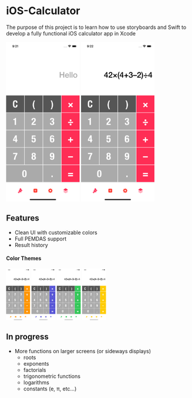 # iOS-Calculator

The purpose of this project is to learn how to use storyboards and Swift to develop a fully functional iOS calculator app in Xcode

<img src="https://github.com/Papunk/iOS-Calculator/blob/main/Screenshots/Hello.png" width="200"> <img src="https://github.com/Papunk/iOS-Calculator/blob/main/Screenshots/Math.png" width="200">

## Features
- Clean UI with customizable colors
- Full PEMDAS support
- Result history

#### Color Themes
<img src="https://github.com/Papunk/iOS-Calculator/blob/main/Screenshots/Orange.png" width="65px"> <img src="https://github.com/Papunk/iOS-Calculator/blob/main/Screenshots/Indigo.png" width="65px"> <img src="https://github.com/Papunk/iOS-Calculator/blob/main/Screenshots/Green.png" width="65px"> <img src="https://github.com/Papunk/iOS-Calculator/blob/main/Screenshots/Yellow.png" width="65px">

## In progress
- More functions on larger screens (or sideways displays)
  - roots
  - exponents
  - factorials
  - trigonometric functions
  - logarithms
  - constants (e, π, etc...)
